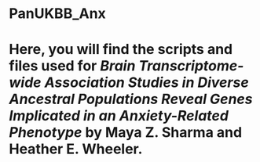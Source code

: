 # PanUKBB_Anx

# Here, you will find the scripts and files used for _Brain Transcriptome-wide Association Studies in Diverse Ancestral Populations Reveal Genes Implicated in an Anxiety-Related Phenotype_ by Maya Z. Sharma and Heather E. Wheeler. 

## 
